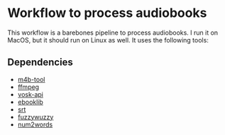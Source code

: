 Workflow to process audiobooks
==============================

This workflow is a barebones pipeline to process audiobooks. I run it on MacOS, but it should run on Linux as well. It uses the following tools:

## Dependencies
- [m4b-tool](https://github.com/sandreas/m4b-tool)
- [ffmpeg](https://ffmpeg.org/)
- [vosk-api](https://github.com/alphacep/vosk-api/tree/a120d06f6b92ad41d0af8c2dc4ec437ad810281f)
- [ebooklib](https://github.com/aerkalov/ebooklib)
- [srt](https://github.com/cdown/srt)
- [fuzzywuzzy](https://github.com/seatgeek/fuzzywuzzy)
- [num2words](https://github.com/savoirfairelinux/num2words)
